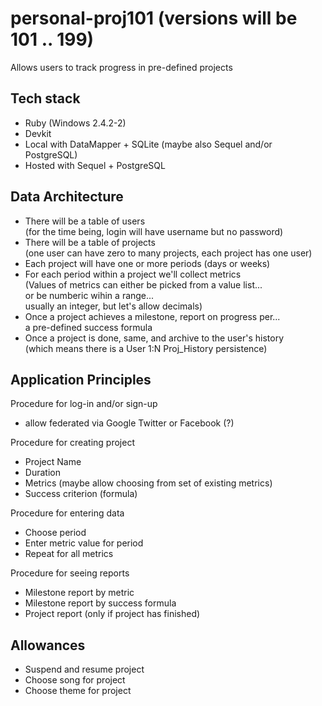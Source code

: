 # personal-proj101 (versions will be 101 .. 199)

Allows users to track progress in pre-defined projects

Tech stack
----------

* Ruby (Windows 2.4.2-2)
* Devkit
* Local with DataMapper + SQLite (maybe also Sequel and/or PostgreSQL)
* Hosted with Sequel + PostgreSQL

Data Architecture
-----------------

*  There will be a table of users  
    (for the time being, login will have username but no password)
*  There will be a table of projects  
    (one user can have zero to many projects, each project has one user)
*  Each project will have one or more periods (days or weeks)  
*  For each period within a project we'll collect metrics  
  (Values of metrics can either be picked from a value list...  
    or be numberic wihin a range...  
    usually an integer, but let's allow decimals)
*  Once a project achieves a milestone, report on progress per...  
    a pre-defined success formula
*  Once a project is done, same, and archive to the user's history  
    (which means there is a User 1:N Proj_History persistence)

Application Principles
----------------------
Procedure for log-in and/or sign-up
* allow federated via Google Twitter or Facebook (?)

Procedure for creating project
*  Project Name
*  Duration
*  Metrics (maybe allow choosing from set of existing metrics)
*  Success criterion (formula)

Procedure for entering data
*  Choose period
*  Enter metric value for period
*  Repeat for all metrics

Procedure for seeing reports
*  Milestone report by metric
*  Milestone report by success formula
*  Project report (only if project has finished)

Allowances
----------
* Suspend and resume project
* Choose song for project
* Choose theme for project
